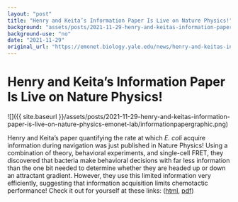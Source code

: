 ```yaml
---
layout: "post"
title: "Henry and Keita’s Information Paper Is Live on Nature Physics!"
background: "assets/posts/2021-11-29-henry-and-keitas-information-paper-is-live-on-nature-physics-emonet-lab/informationpapergraphic.png"
background-use: "no"
date: "2021-11-29"
original_url: "https://emonet.biology.yale.edu/news/henry-and-keitas-information-paper-live-nature-physics"
---
```

# Henry and Keita’s Information Paper Is Live on Nature Physics!

![]({{ site.baseurl }}/assets/posts/2021-11-29-henry-and-keitas-information-paper-is-live-on-nature-physics-emonet-lab/informationpapergraphic.png)

Henry and Keita’s paper quantifying the rate at which *E. coli* acquire information during navigation was just published in Nature Physics! Using a combination of theory, behavioral experiments, and single-cell FRET, they discovered that bacteria make behavioral decisions with far less information than the one bit needed to determine whether they are headed up or down an attractant gradient. However, they use this limited information very efficiently, suggesting that information acquisition limits chemotactic performance! Check it out for yourself at these links: ([html](https://www.nature.com/articles/s41567-021-01380-3?proof=t%C2%A0), [pdf](/sites/default/files/files/Mattingly2021.pdf))